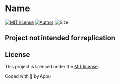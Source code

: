 # Name

[![MIT license](https://img.shields.io/github/license/appuchias/PoliciaNacionalBot?style=flat-square)](https://github.com/appuchias/PoliciaNacionalBot/blob/master/LICENSE)
[![Author](https://img.shields.io/badge/Project%20by-Appu-9cf?style=flat-square)](https://github.com/appuchias)
![Size](https://img.shields.io/github/repo-size/appuchias/PoliciaNacionalBot?color=orange&style=flat-square)

## Project not intended for replication

## License

This project is licensed under the [MIT license](https://github.com/appuchias/PoliciaNacionalBot/blob/master/LICENSE).

Coded with 🖤 by Appu

